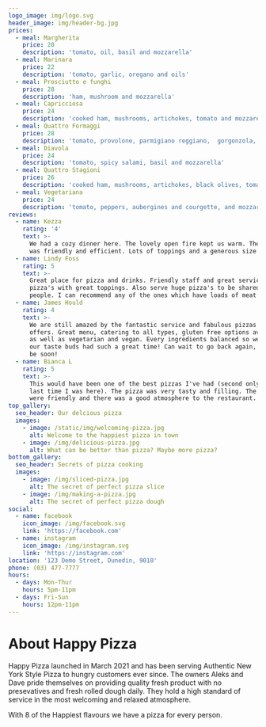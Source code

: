 ```yaml
---
logo_image: img/logo.svg
header_image: img/header-bg.jpg
prices:
  - meal: Margherita
    price: 20
    description: 'tomato, oil, basil and mozzarella'
  - meal: Marinara
    price: 22
    description: 'tomato, garlic, oregano and oils'
  - meal: Prosciutto e funghi
    price: 28
    description: 'ham, mushroom and mozzarella'
  - meal: Capricciosa
    price: 24
    description: 'cooked ham, mushrooms, artichokes, tomato and mozzarella'
  - meal: Quattro Formaggi
    price: 28
    description: 'tomato, provolone, parmigiano reggiano,  gorgonzola, and mozzarella'
  - meal: Diavola
    price: 24
    description: 'tomato, spicy salami, basil and mozzarella'
  - meal: Quattro Stagioni
    price: 26
    description: 'cooked ham, mushrooms, artichokes, black olives, tomato and mozzarella'
  - meal: Vegetariana
    price: 24
    description: 'tomato, peppers, aubergines and courgette, and mozzarella'
reviews:
  - name: Kezza
    rating: '4'
    text: >-
      We had a cozy dinner here. The lovely open fire kept us warm. The service
      was friendly and efficient. Lots of toppings and a generous size.
  - name: Lindy Foss
    rating: 5
    text: >-
      Great place for pizza and drinks. Friendly staff and great service. Big
      pizza's with great toppings. Also serve huge pizza's to be shared by a few
      people. I can recommend any of the ones which have loads of meat toppings.
  - name: James Hould
    rating: 4
    text: >-
      We are still amazed by the fantastic service and fabulous pizzas the place
      offers. Great menu, catering to all types, gluten free options available
      as well as vegetarian and vegan. Every ingredients balanced so well, and
      our taste buds had such a great time! Can wait to go back again, it will
      be soon!
  - name: Bianca L
    rating: 5
    text: >-
      This would have been one of the best pizzas I've had (second only to the
      last time I was here). The pizza was very tasty and filling. The staff
      were friendly and there was a good atmosphere to the restaurant.
top_gallery:
  seo_header: Our delcious pizza
  images:
    - image: /static/img/welcoming-pizza.jpg
      alt: Welcome to the happiest pizza in town
    - image: /img/delicious-pizza.jpg
      alt: What can be better than pizza? Maybe more pizza?
bottom_gallery:
  seo_header: Secrets of pizza cooking
  images:
    - image: /img/sliced-pizza.jpg
      alt: The secret of perfect pizza slice
    - image: /img/making-a-pizza.jpg
      alt: The secret of perfect pizza dough
social:
  - name: facebook
    icon_image: /img/facebook.svg
    link: 'https://facebook.com'
  - name: instagram
    icon_image: /img/instagram.svg
    link: 'https://instagram.com'
location: '123 Demo Street, Dunedin, 9010'
phone: (03) 477-7777
hours:
  - days: Mon-Thur
    hours: 5pm-11pm
  - days: Fri-Sun
    hours: 12pm-11pm
---
```


# About Happy Pizza

Happy Pizza launched in March 2021 and has been serving Authentic New York Style Pizza to hungry customers ever since. The owners Aleks and Dave pride themselves on providing quality fresh product with no presevatives and fresh rolled dough daily. They hold a high standard of service in the most welcoming and relaxed atmosphere.

With 8 of the Happiest flavours we have a pizza for every person.
